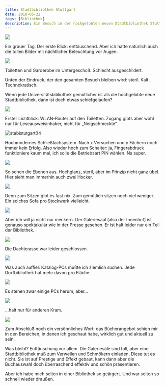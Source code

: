 ```yaml
---
title: Stadtbibliothek Stuttgart
date: 2018-06-22
tags: [Bibliothek]
description: Ein Besuch in der hochgelobten neuen Stadtbibliothek Stuttgart
---
```

![](stabistuttgart01.jpg)

Ein grauer Tag. Der erste Blick: enttäuschend. Aber ich hatte natürlich auch die tollen Bilder mit nächtlicher Beleuchtung vor Augen.

![](stabistuttgart02.jpg)

Toiletten und Garderobe im Untergeschoß. Schlecht ausgeschildert.

Unten der Eindruck, der den gesamten Besuch bleiben wird: steril. Kalt. Technokratisch.

Wenn jede Universitätsbibliothek gemütlicher ist als die hochgelobte neue Stadtbibliothek, dann ist doch etwas schiefgelaufen?

![](stabistuttgart03.jpg)

Erster Lichtblick: WLAN-Router auf den Toiletten. Zugang gibts aber wohl nur für Leseausweisinhaber, nicht für „Neigschmeckte“.

![stabistutgart04](stabistuttgart04.jpg)

Hochmodernes Schließfachsystem. Nach x Versuchen und y Fächern noch immer kein Erfolg. Also wieder hoch zum Schalter: ja, Fingerabdruck funktioniere kaum mal, ich solle die Betriebsart PIN wählen. Na super.

![](stabistuttgart05.jpg)

So sehen die Ebenen aus. Hochglanz, steril, aber im Prinzip nicht ganz übel. Hier sieht man immerhin auch zwei Hocker.

![](stabistuttgart06.jpg)

Denn zum Sitzen gibt es fast nix. Zum gemütlich sitzen noch viel weniger. Ein solches Sofa pro Stockwerk vielleicht.

![](stabistuttgart07.jpg)

Aber ich will ja nicht nur meckern. Der Galeriesaal (also der Innenhof) ist genauso spektakulär wie in der Presse gesehen. Er ist halt leider nur ein Teil der Bibliothek.

![](stabistuttgart08.jpg)

Die Dachterasse war leider geschlossen.

![](stabistuttgart09.jpg)

Was auch auffiel: Katalog-PCs mußte ich ziemlich suchen. Jede Dorfbibliothek hat mehr davon pro Fläche.

![](stabistuttgart10.jpg)

Es stehen zwar einige PCs herum, aber…

![](stabistuttgart11.jpg)

…halt nur für anderen Kram.

![](stabistuttgart12.jpg)

Zum Abschluß noch ein versöhnliches Wort: das Bücherangebot schien mir in den Bereichen, in denen ich geschaut habe, wirklich gut und aktuell zu sein.

Was bleibt? Enttäuschung vor allem. Die Galeriesäle sind toll, aber eine Stadtbibliothek muß zum Verweilen und Schmökern einladen. Diese tut es nicht. Sie ist auf Prestige und Effekt gebaut, kann dann aber die Buchauswahl doch überraschend effektiv und schön präsentieren.

Aber ich habe mich selten in einer Bibliothek so geärgert. Und war selten so schnell wieder draußen.



